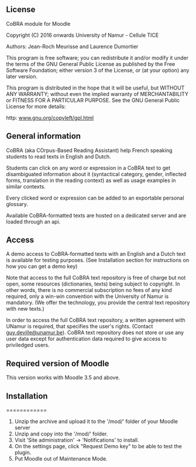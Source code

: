 ## License ##

CoBRA module for Moodle

Copyright (C) 2016 onwards University of Namur - Cellule TICE

Authors: Jean-Roch Meurisse and Laurence Dumortier

This program is free software; you can redistribute it and/or modify
it under the terms of the GNU General Public License as published by
the Free Software Foundation; either version 3 of the License, or
(at your option) any later version.

This program is distributed in the hope that it will be useful,
but WITHOUT ANY WARRANTY; without even the implied warranty of
MERCHANTABILITY or FITNESS FOR A PARTICULAR PURPOSE.  See the
GNU General Public License for more details:

http: www.gnu.org/copyleft/gpl.html

## General information ##

CoBRA (aka COrpus-Based Reading Assistant) help French speaking students to read texts in English and Dutch. 

Students can click on any word or expression in a CoBRA text to get disambiguated information about it (syntactical category, gender, inflected forms, translation in the reading context) as well as usage examples in similar contexts. 

Every clicked word or expression can be added to an exportable personal glossary.

Available CoBRA-formatted texts are hosted on a dedicated server and are loaded through an api.

## Access ##
A demo access to CoBRA-formatted texts with an English and a Dutch text is available for testing purposes. (See Installation section for instructions on how you can get a demo key)

Note that access to the full CoBRA text repository is free of charge but not open, some resources (dictionaries, texts) being subject to copyright. In other words, there is no commercial subscription no fees of any kind required, only a win-win convention with the University of Namur is mandatory. (We offer the technology, you provide the central text repository with new texts.)

In order to access the full CoBRA text repository, a written agreement with UNamur is required, that specifies the user's rights. (Contact guy.deville@unamur.be). CoBRA text repository does not store or use any user data except for authentication data required to give access to priviledged users.


## Required version of Moodle ##

This version works with Moodle 3.5 and above.

## Installation ##
============
 1. Unzip the archive and upload it to the '/mod/' folder of your Moodle server
 3. Unzip and copy into the '/mod/' folder.
 4. Visit 'Site administration' -> 'Notifications' to install.
 5. On the settings page, click "Request Demo key" to be able to test the plugin.
 5. Put Moodle out of Maintenance Mode.
